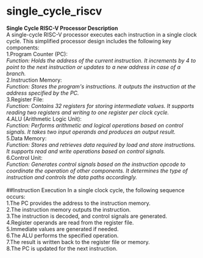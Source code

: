 # single_cycle_riscv
**Single Cycle RISC-V Processor Description**  <br /> 
A single-cycle RISC-V processor executes each instruction in a single clock cycle. This simplified processor design includes the following key components: <br />
1.Program Counter (PC):<br />
_Function: Holds the address of the current instruction. It increments by 4 to point to the next instruction or updates to a new address in case of a branch._ <br />
2.Instruction Memory: <br />
_Function: Stores the program's instructions. It outputs the instruction at the address specified by the PC._ <br />
3.Register File:<br />
_Function: Contains 32 registers for storing intermediate values. It supports reading two registers and writing to one register per clock cycle._ <br />
4.ALU (Arithmetic Logic Unit):<br />
_Function: Performs arithmetic and logical operations based on control signals. It takes two input operands and produces an output result._ <br />
5.Data Memory:<br />
_Function: Stores and retrieves data required by load and store instructions. It supports read and write operations based on control signals._ <br />
6.Control Unit:<br />
_Function: Generates control signals based on the instruction opcode to coordinate the operation of other components. It determines the type of instruction and controls the data paths accordingly._ <br />
<br/>
##Instruction Execution
In a single clock cycle, the following sequence occurs:<br/>
1.The PC provides the address to the instruction memory.<br/>
2.The instruction memory outputs the instruction.<br/>
3.The instruction is decoded, and control signals are generated.<br/>
4.Register operands are read from the register file.<br/>
5.Immediate values are generated if needed.<br/>
6.The ALU performs the specified operation.<br/>
7.The result is written back to the register file or memory.<br/>
8.The PC is updated for the next instruction.<br/>
